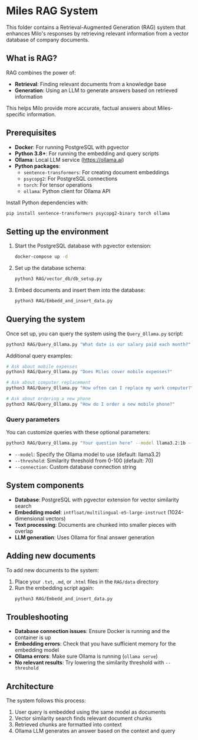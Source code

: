 # Miles RAG System

This folder contains a Retrieval-Augmented Generation (RAG) system that enhances Milo's responses by retrieving relevant information from a vector database of company documents.

## What is RAG?

RAG combines the power of:
- **Retrieval**: Finding relevant documents from a knowledge base
- **Generation**: Using an LLM to generate answers based on retrieved information

This helps Milo provide more accurate, factual answers about Miles-specific information.

## Prerequisites

- **Docker**: For running PostgreSQL with pgvector
- **Python 3.8+**: For running the embedding and query scripts
- **Ollama**: Local LLM service (https://ollama.ai)
- **Python packages**:
  - `sentence-transformers`: For creating document embeddings
  - `psycopg2`: For PostgreSQL connections
  - `torch`: For tensor operations
  - `ollama`: Python client for Ollama API

Install Python dependencies with:
```bash
pip install sentence-transformers psycopg2-binary torch ollama
```

## Setting up the environment

1. Start the PostgreSQL database with pgvector extension:
   ```bash
   docker-compose up -d
   ```

2. Set up the database schema:
   ```bash
   python3 RAG/vector_db/db_setup.py
   ```

3. Embed documents and insert them into the database:
   ```bash
   python3 RAG/Embedd_and_insert_data.py
   ```

## Querying the system

Once set up, you can query the system using the `Query_Ollama.py` script:

```bash
python3 RAG/Query_Ollama.py "What date is our salary paid each month?"
```

Additional query examples:

```bash
# Ask about mobile expenses
python3 RAG/Query_Ollama.py "Does Miles cover mobile expenses?"

# Ask about computer replacement
python3 RAG/Query_Ollama.py "How often can I replace my work computer?"

# Ask about ordering a new phone
python3 RAG/Query_Ollama.py "How do I order a new mobile phone?"
```

### Query parameters

You can customize queries with these optional parameters:

```bash
python3 RAG/Query_Ollama.py "Your question here" --model llama3.2:1b --threshold 60
```

- `--model`: Specify the Ollama model to use (default: llama3.2)
- `--threshold`: Similarity threshold from 0-100 (default: 70)
- `--connection`: Custom database connection string

## System components

- **Database**: PostgreSQL with pgvector extension for vector similarity search
- **Embedding model**: `intfloat/multilingual-e5-large-instruct` (1024-dimensional vectors)
- **Text processing**: Documents are chunked into smaller pieces with overlap
- **LLM generation**: Uses Ollama for final answer generation

## Adding new documents

To add new documents to the system:

1. Place your `.txt`, `.md`, or `.html` files in the `RAG/data` directory
2. Run the embedding script again:
   ```bash
   python3 RAG/Embedd_and_insert_data.py
   ```

## Troubleshooting

- **Database connection issues**: Ensure Docker is running and the container is up
- **Embedding errors**: Check that you have sufficient memory for the embedding model
- **Ollama errors**: Make sure Ollama is running (`ollama serve`)
- **No relevant results**: Try lowering the similarity threshold with `--threshold`

## Architecture

The system follows this process:
1. User query is embedded using the same model as documents
2. Vector similarity search finds relevant document chunks
3. Retrieved chunks are formatted into context
4. Ollama LLM generates an answer based on the context and query